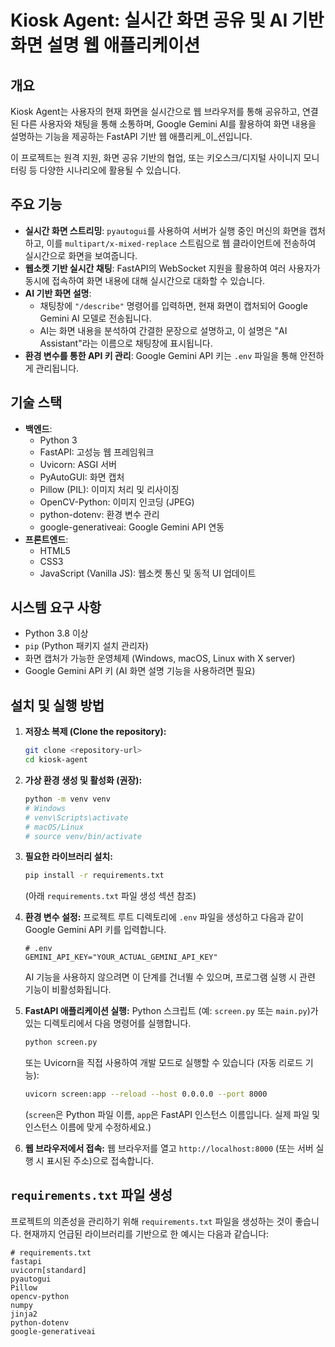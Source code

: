 # Kiosk Agent: 실시간 화면 공유 및 AI 기반 화면 설명 웹 애플리케이션

## 개요

Kiosk Agent는 사용자의 현재 화면을 실시간으로 웹 브라우저를 통해 공유하고, 연결된 다른 사용자와 채팅을 통해 소통하며, Google Gemini AI를 활용하여 화면 내용을 설명하는 기능을 제공하는 FastAPI 기반 웹 애플리케_이_션입니다.

이 프로젝트는 원격 지원, 화면 공유 기반의 협업, 또는 키오스크/디지털 사이니지 모니터링 등 다양한 시나리오에 활용될 수 있습니다.

## 주요 기능

*   **실시간 화면 스트리밍**: `pyautogui`를 사용하여 서버가 실행 중인 머신의 화면을 캡처하고, 이를 `multipart/x-mixed-replace` 스트림으로 웹 클라이언트에 전송하여 실시간으로 화면을 보여줍니다.
*   **웹소켓 기반 실시간 채팅**: FastAPI의 WebSocket 지원을 활용하여 여러 사용자가 동시에 접속하여 화면 내용에 대해 실시간으로 대화할 수 있습니다.
*   **AI 기반 화면 설명**:
    *   채팅창에 `"/describe"` 명령어를 입력하면, 현재 화면이 캡처되어 Google Gemini AI 모델로 전송됩니다.
    *   AI는 화면 내용을 분석하여 간결한 문장으로 설명하고, 이 설명은 "AI Assistant"라는 이름으로 채팅창에 표시됩니다.
*   **환경 변수를 통한 API 키 관리**: Google Gemini API 키는 `.env` 파일을 통해 안전하게 관리됩니다.

## 기술 스택

*   **백엔드**:
    *   Python 3
    *   FastAPI: 고성능 웹 프레임워크
    *   Uvicorn: ASGI 서버
    *   PyAutoGUI: 화면 캡처
    *   Pillow (PIL): 이미지 처리 및 리사이징
    *   OpenCV-Python: 이미지 인코딩 (JPEG)
    *   python-dotenv: 환경 변수 관리
    *   google-generativeai: Google Gemini API 연동
*   **프론트엔드**:
    *   HTML5
    *   CSS3
    *   JavaScript (Vanilla JS): 웹소켓 통신 및 동적 UI 업데이트

## 시스템 요구 사항

*   Python 3.8 이상
*   `pip` (Python 패키지 설치 관리자)
*   화면 캡처가 가능한 운영체제 (Windows, macOS, Linux with X server)
*   Google Gemini API 키 (AI 화면 설명 기능을 사용하려면 필요)

## 설치 및 실행 방법

1.  **저장소 복제 (Clone the repository):**
    ```bash
    git clone <repository-url>
    cd kiosk-agent
    ```

2.  **가상 환경 생성 및 활성화 (권장):**
    ```bash
    python -m venv venv
    # Windows
    # venv\Scripts\activate
    # macOS/Linux
    # source venv/bin/activate
    ```

3.  **필요한 라이브러리 설치:**
    ```bash
    pip install -r requirements.txt
    ```
    (아래 `requirements.txt` 파일 생성 섹션 참조)

4.  **환경 변수 설정:**
    프로젝트 루트 디렉토리에 `.env` 파일을 생성하고 다음과 같이 Google Gemini API 키를 입력합니다.
    ```env
    # .env
    GEMINI_API_KEY="YOUR_ACTUAL_GEMINI_API_KEY"
    ```
    AI 기능을 사용하지 않으려면 이 단계를 건너뛸 수 있으며, 프로그램 실행 시 관련 기능이 비활성화됩니다.

5.  **FastAPI 애플리케이션 실행:**
    Python 스크립트 (예: `screen.py` 또는 `main.py`)가 있는 디렉토리에서 다음 명령어를 실행합니다.
    ```bash
    python screen.py
    ```
    또는 Uvicorn을 직접 사용하여 개발 모드로 실행할 수 있습니다 (자동 리로드 기능):
    ```bash
    uvicorn screen:app --reload --host 0.0.0.0 --port 8000
    ```
    (`screen`은 Python 파일 이름, `app`은 FastAPI 인스턴스 이름입니다. 실제 파일 및 인스턴스 이름에 맞게 수정하세요.)

6.  **웹 브라우저에서 접속:**
    웹 브라우저를 열고 `http://localhost:8000` (또는 서버 실행 시 표시된 주소)으로 접속합니다.

## `requirements.txt` 파일 생성

프로젝트의 의존성을 관리하기 위해 `requirements.txt` 파일을 생성하는 것이 좋습니다. 현재까지 언급된 라이브러리를 기반으로 한 예시는 다음과 같습니다:

```text
# requirements.txt
fastapi
uvicorn[standard]
pyautogui
Pillow
opencv-python
numpy
jinja2
python-dotenv
google-generativeai